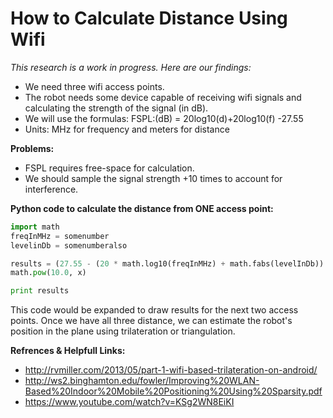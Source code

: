 How to Calculate Distance Using Wifi
=======================================================
*This research is a work in progress. Here are our findings:*

* We need three wifi access points.
* The robot needs some device capable of receiving wifi signals and calculating the strength of the signal (in dB).
* We will use the formulas: FSPL:(dB) = 20log10(d)+20log10(f) -27.55 
* Units: MHz for frequency and meters for distance

**Problems:**
* FSPL requires free-space for calculation.
* We should sample the signal strength +10 times to account for interference.

**Python code to calculate the distance from ONE access point:**
```python
import math
freqInMHz = somenumber
levelinDb = somenumberalso

results = (27.55 - (20 * math.log10(freqInMHz) + math.fabs(levelInDb)) / 20.0
math.pow(10.0, x)

print results
```

This code would be expanded to draw results for the next two access points.
Once we have all three distance, we can estimate the robot's position in the 
plane using trilateration or triangulation.

**Refrences & Helpfull Links:**

* http://rvmiller.com/2013/05/part-1-wifi-based-trilateration-on-android/
* http://ws2.binghamton.edu/fowler/Improving%20WLAN-Based%20Indoor%20Mobile%20Positioning%20Using%20Sparsity.pdf
* https://www.youtube.com/watch?v=KSg2WN8EiKI
